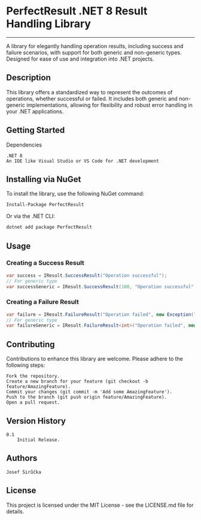 # PerfectResult .NET 8 Result Handling Library
___

A library for elegantly handling operation results, including success and failure scenarios, with support for both generic and non-generic types. Designed for ease of use and integration into .NET projects.

## Description

This library offers a standardized way to represent the outcomes of operations, whether successful or failed. It includes both generic and non-generic implementations, allowing for flexibility and robust error handling in your .NET applications.

## Getting Started

Dependencies

    .NET 8
    An IDE like Visual Studio or VS Code for .NET development

## Installing via NuGet

To install the library, use the following NuGet command:

```bash
Install-Package PerfectResult
```

Or via the .NET CLI:

```bash
dotnet add package PerfectResult
```

## Usage

### Creating a Success Result

```csharp
var success = IResult.SuccessResult("Operation successful");
// For generic type
var successGeneric = IResult.SuccessResult(100, "Operation successful");
```

### Creating a Failure Result

```csharp
var failure = IResult.FailureResult("Operation failed", new Exception("Error detail"));
// For generic type
var failureGeneric = IResult.FailureResult<int>("Operation failed", new Exception("Error detail"));
```

## Contributing

Contributions to enhance this library are welcome. Please adhere to the following steps:

    Fork the repository.
    Create a new branch for your feature (git checkout -b feature/AmazingFeature).
    Commit your changes (git commit -m 'Add some AmazingFeature').
    Push to the branch (git push origin feature/AmazingFeature).
    Open a pull request.

## Version History

    0.1
        Initial Release.

## Authors

    Josef Širůčka

## License

This project is licensed under the MIT License - see the LICENSE.md file for details.
